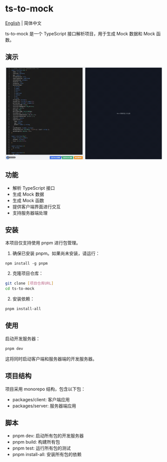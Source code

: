 # ts-to-mock

[English](./README.md) | 简体中文

ts-to-mock 是一个 TypeScript 接口解析项目，用于生成 Mock 数据和 Mock 函数。

## 演示

![demo](./assets/demo.gif)

## 功能

- 解析 TypeScript 接口
- 生成 Mock 数据
- 生成 Mock 函数
- 提供客户端界面进行交互
- 支持服务器端处理

## 安装

本项目仅支持使用 pnpm 进行包管理。

1. 确保已安装 pnpm。如果尚未安装，请运行：

```**bash**
npm install -g pnpm
```

2. 克隆项目仓库：

```bash
git clone [项目仓库URL]
cd ts-to-mock
```

2. 安装依赖：
   
```bash
pnpm install-all
```

## 使用

启动开发服务器：

```bash
pnpm dev
```

这将同时启动客户端和服务器端的开发服务器。

## 项目结构

项目采用 monorepo 结构，包含以下包：

- packages/client: 客户端应用
- packages/server: 服务器端应用

## 脚本

- pnpm dev: 启动所有包的开发服务器
- pnpm build: 构建所有包
- pnpm test: 运行所有包的测试
- pnpm install-all: 安装所有包的依赖